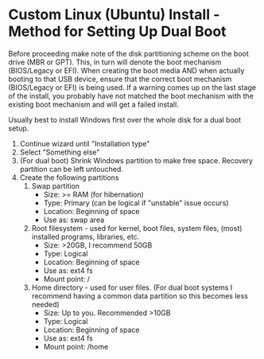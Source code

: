 # Custom Linux (Ubuntu) Install - Method for Setting Up Dual Boot

Before proceeding make note of the disk partitioning scheme on the boot drive (MBR or GPT).
This, in turn will denote the boot mechanism (BIOS/Legacy or EFI).
When creating the boot media AND when actually booting to that USB device, ensure that the correct boot mechanism (BIOS/Legacy or EFI) is being used.
If a warning comes up on the last stage of the install, you probably have not matched the boot mechanism with the existing boot mechanism and will get a failed install.

Usually best to install Windows first over the whole disk for a dual boot setup.

1. Continue wizard until "Installation type"
2. Select "Something else"
3. (For dual boot) Shrink Windows partition to make free space. Recovery partition can be left untouched.
4. Create the following partitions
    1. Swap partition
        * Size: >= RAM (for hibernation)
        * Type: Primary (can be logical if "unstable" issue occurs)
        * Location: Beginning of space
        * Use as: swap area
    2. Root filesystem - used for kernel, boot files, system files, (most) installed programs, libraries, etc.
        * Size: >20GB, I recommend 50GB
        * Type: Logical
        * Location: Beginning of space
        * Use as: ext4 fs
        * Mount point: /
    3. Home directory - used for user files. (For dual boot systems I recommend having a common data partition so this becomes less needed)
        * Size: Up to you. Recommended >10GB
        * Type: Logical
        * Location: Beginning of space
        * Use as: ext4 fs
        * Mount point: /home
